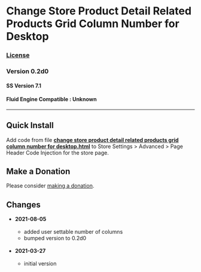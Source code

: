 # Change Store Product Detail Related Products Grid Column Number for Desktop

### [License][99]

### Version 0.2d0

#### SS Version 7.1

#### Fluid Engine Compatible : Unknown

---

## Quick Install

Add code from file
**[change store product detail related products grid column number for desktop.html](change%20store%20product%20detail%20related%20products%20grid%20column%20number%20for%20desktop.html#L1)**
to Store Settings > Advanced > Page Header Code Injection for the store page.

## Make a Donation

Please consider
[making a donation](https://github.com/tomsWebConsulting/twcsl#make-a-donation).

## Changes

* **2021-08-05**
<br><br>
  * added user settable number of columns
  * bumped version to 0.2d0
  <br><br>
* **2021-03-27**
<br><br>
  * initial version

[99]: https://github.com/tomsWebConsulting/twcsl/blob/main/LICENSE.txt#L1
